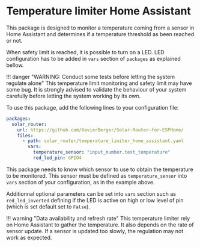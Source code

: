 # Temperature limiter Home Assistant

This package is designed to monitor a temperature coming from a sensor in Home Assistant and determines if a temperature threshold as been reached or not.

When safety limit is reached, it is possible to turn on a LED. LED configuration has to be added in `vars` section of `packages` as explained bellow.

!!! danger "WARNING: Conduct some tests before letting the system regulate alone"
    This temperature limit monitoring and safety limit may have some bug. It is strongly advised to validate the behaviour of your system carefully before letting the system working by its own.

To use this package, add the following lines to your configuration file:

```yaml linenums="1"
packages:
  solar_router:
    url: https://github.com/XavierBerger/Solar-Router-for-ESPHome/
    files:
      - path: solar_router/temperature_limiter_home_assistant.yaml
        vars:
          temperature_sensor: "input_number.test_temperature"
          red_led_pin: GPIO4
```

This package needs to know which sensor to use to obtain the temperature to be monitored. This sensor must be defined as `temperature_sensor` into `vars` section of your configuration, as in the example above.

Additionnal optional parameters can be set into `vars` section such as `red_led_inverted` defining if the LED is active on high or low level of pin (which is set default set to `False`).

!!! warning "Data availability and refresh rate"
    This temperature limiter rely on Home Assistant to gather the temperature. It also depends on the rate of sensor update. If a sensor is updated too slowly, the regulation may not work as expected.
